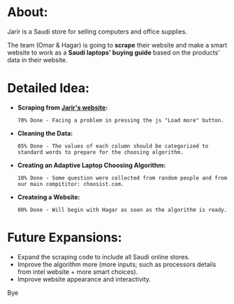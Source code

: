 # About:
Jarir is a Saudi store for selling computers and office supplies.

The team (Omar & Hagar) is going to **scrape** their website and make a smart website to work as a **Saudi laptops' buying guide** based on the products' data in their website.

# Detailed Idea:
- **Scraping from [Jarir's website](https://www.jarir.com/sa-en/computers-&-tablets/laptops.html):**

      70% Done - Facing a problem in pressing the js "Load more" button.
- **Cleaning the Data:**

      05% Done - The values of each column should be categorized to standard words to prepare for the choosing algorithm.
- **Creating an Adaptive Laptop Choosing Algorithm:**

      10% Done - Some question were collected from random people and from our main compititor: choosist.com.
- **Createing a Website:**

      00% Done - Will begin with Hagar as soon as the algorithm is ready.

# Future Expansions:
- Expand the scraping code to include all Saudi online stores.
- Improve the algorithm more (more inputs; such as processors details from intel website  + more smart choices).
- Improve website appearance and interactivity.

Bye

